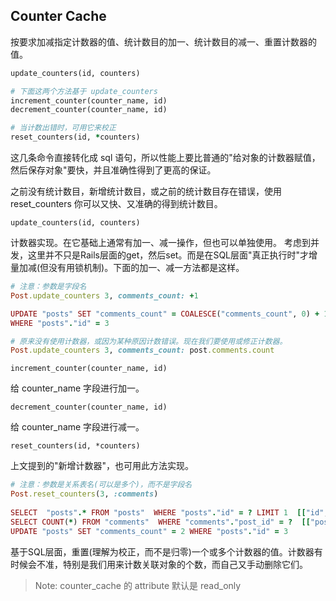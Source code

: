 ## Counter Cache

按要求加减指定计数器的值、统计数目的加一、统计数目的减一、重置计数器的值。

```ruby
update_counters(id, counters)

# 下面这两个方法基于 update_counters
increment_counter(counter_name, id)
decrement_counter(counter_name, id)

# 当计数出错时，可用它来校正
reset_counters(id, *counters)
```

这几条命令直接转化成 sql 语句，所以性能上要比普通的"给对象的计数器赋值，然后保存对象"要快，并且准确性得到了更高的保证。

之前没有统计数目，新增统计数目，或之前的统计数目存在错误，使用 reset_counters 你可以又快、又准确的得到统计数目。

`update_counters(id, counters)`

计数器实现。在它基础上通常有加一、减一操作，但也可以单独使用。
考虑到并发，这里并不只是Rails层面的get，然后set。而是在SQL层面"真正执行时"才增量加减(但没有用锁机制)。下面的加一、减一方法都是这样。

```ruby
# 注意：参数是字段名
Post.update_counters 3, comments_count: +1

UPDATE "posts" SET "comments_count" = COALESCE("comments_count", 0) + 1 \n
WHERE "posts"."id" = 3

# 原来没有使用计数器，或因为某种原因计数错误。现在我们要使用或修正计数器。
Post.update_counters 3, comments_count: post.comments.count
```

`increment_counter(counter_name, id)`

给 counter_name 字段进行加一。

`decrement_counter(counter_name, id)`

给 counter_name 字段进行减一。

`reset_counters(id, *counters)`

上文提到的"新增计数器"，也可用此方法实现。

```ruby
# 注意：参数是关系表名(可以是多个)，而不是字段名
Post.reset_counters(3, :comments)
  
SELECT  "posts".* FROM "posts"  WHERE "posts"."id" = ? LIMIT 1  [["id", 3]]
SELECT COUNT(*) FROM "comments"  WHERE "comments"."post_id" = ?  [["post_id", 3]]
UPDATE "posts" SET "comments_count" = 2 WHERE "posts"."id" = 3
```

基于SQL层面，重置(理解为校正，而不是归零)一个或多个计数器的值。计数器有时候会不准，特别是我们用来计数关联对象的个数，而自己又手动删除它们。

> Note: counter_cache 的 attribute 默认是 read_only
